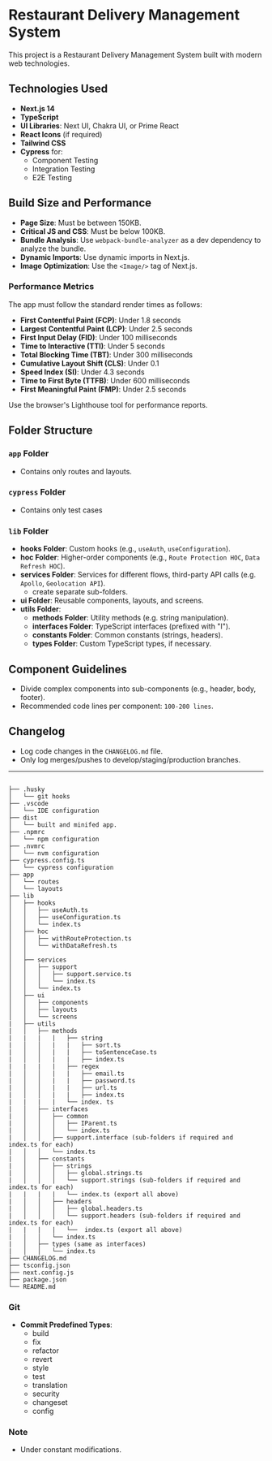 # Restaurant Delivery Management System

This project is a Restaurant Delivery Management System built with modern web technologies.

## Technologies Used

- **Next.js 14**
- **TypeScript**
- **UI Libraries**: Next UI, Chakra UI, or Prime React
- **React Icons** (if required)
- **Tailwind CSS**
- **Cypress** for:
  - Component Testing
  - Integration Testing
  - E2E Testing

## Build Size and Performance

- **Page Size**: Must be between 150KB.
- **Critical JS and CSS**: Must be below 100KB.
- **Bundle Analysis**: Use `webpack-bundle-analyzer` as a dev dependency to analyze the bundle.
- **Dynamic Imports**: Use dynamic imports in Next.js.
- **Image Optimization**: Use the `<Image/>` tag of Next.js.

### Performance Metrics

The app must follow the standard render times as follows:

- **First Contentful Paint (FCP)**: Under 1.8 seconds
- **Largest Contentful Paint (LCP)**: Under 2.5 seconds
- **First Input Delay (FID)**: Under 100 milliseconds
- **Time to Interactive (TTI)**: Under 5 seconds
- **Total Blocking Time (TBT)**: Under 300 milliseconds
- **Cumulative Layout Shift (CLS)**: Under 0.1
- **Speed Index (SI)**: Under 4.3 seconds
- **Time to First Byte (TTFB)**: Under 600 milliseconds
- **First Meaningful Paint (FMP)**: Under 2.5 seconds

Use the browser's Lighthouse tool for performance reports.

## Folder Structure

### `app` Folder

- Contains only routes and layouts.

### `cypress` Folder

- Contains only test cases

### `lib` Folder

- **hooks Folder**: Custom hooks (e.g., `useAuth`, `useConfiguration`).
- **hoc Folder**: Higher-order components (e.g., `Route Protection HOC`, `Data Refresh HOC`).
- **services Folder**: Services for different flows, third-party API calls (e.g. `Apollo`, `Geolocation API`).
  - create separate sub-folders.
- **ui Folder**: Reusable components, layouts, and screens.
- **utils Folder**:
  - **methods Folder**: Utility methods (e.g. string manipulation).
  - **interfaces Folder**: TypeScript interfaces (prefixed with "I").
  - **constants Folder**: Common constants (strings, headers).
  - **types Folder**: Custom TypeScript types, if necessary.

## Component Guidelines

- Divide complex components into sub-components (e.g., header, body, footer).
- Recommended code lines per component: `100-200 lines`.

## Changelog

- Log code changes in the `CHANGELOG.md` file.
- Only log merges/pushes to develop/staging/production branches.

---

```plaintext

├── .husky
│   └── git hooks
├── .vscode
│   └── IDE configuration
├── dist
│   └── built and minifed app.
├── .npmrc
│   └── npm configuration
├── .nvmrc
│   └── nvm configuration
├── cypress.config.ts
│   └── cypress configuration
├── app
│   └── routes
│   └── layouts
├── lib
│   ├── hooks
│   │   ├── useAuth.ts
│   │   ├── useConfiguration.ts
│   │   └── index.ts
│   ├── hoc
│   │   ├── withRouteProtection.ts
│   │   └── withDataRefresh.ts
│   │
│   ├── services
│   │   ├── support
│   │   │   ├── support.service.ts
│   │   │   └── index.ts
│   │   └── index.ts
│   ├── ui
│   │   ├── components
│   │   ├── layouts
│   │   └── screens
|   ├── utils
|   │   ├── methods
|   |   |   |   ├── string
|   │   │   |   |   ├── sort.ts
|   │   │   |   |   ├── toSentenceCase.ts
|   │   │   |   |   ├── index.ts
|   |   |   |   ├── regex
|   │   │   |   |   ├── email.ts
|   │   │   |   |   ├── password.ts
|   │   │   |   |   ├── url.ts
|   │   │   |   |   ├── index.ts
|   |   |   |   └── index. ts
|   │   ├── interfaces
|   │   │   ├── common
|   │   │   │   ├── IParent.ts
|   │   │   │   └── index.ts
|   │   │   ├── support.interface (sub-folders if required and index.ts for each)
|   │   │   └── index.ts
|   │   ├── constants
|   │   │   ├── strings
|   │   │   │   ├── global.strings.ts
|   │   │   │   └── support.strings (sub-folders if required and index.ts for each)
|   |   |   |   └── index.ts (export all above)
|   │   │   ├── headers
|   │   │   │   ├── global.headers.ts
|   │   │   │   └── support.headers (sub-folders if required and index.ts for each)
|   |   |   |   └──  index.ts (export all above)
|   │   │   └── index.ts
|   │   ├── types (same as interfaces)
|   │   │   └── index.ts
├── CHANGELOG.md
├── tsconfig.json
├── next.config.js
├── package.json
└── README.md
```

### Git

- **Commit Predefined Types**:
  - build
  - fix
  - refactor
  - revert
  - style
  - test
  - translation
  - security
  - changeset
  - config

### Note

- Under constant modifications.

